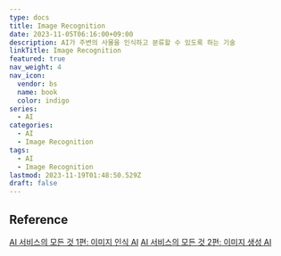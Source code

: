 ```yaml
---
type: docs
title: Image Recognition
date: 2023-11-05T06:16:00+09:00
description: AI가 주변의 사물을 인식하고 분류할 수 있도록 하는 기술
linkTitle: Image Recognition
featured: true
nav_weight: 4
nav_icon:
  vendor: bs
  name: book
  color: indigo
series:
  - AI
categories:
  - AI
  - Image Recognition
tags:
  - AI
  - Image Recognition
lastmod: 2023-11-19T01:48:50.529Z
draft: false
---
```


## Reference

[AI 서비스의 모든 것 1편: 이미지 인식 AI](https://yozm.wishket.com/magazine/detail/578/)
[AI 서비스의 모든 것 2편: 이미지 생성 AI](https://yozm.wishket.com/magazine/detail/611/)
